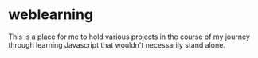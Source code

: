 # weblearning

This is a place for me to hold various projects in the course of my journey through learning Javascript that wouldn't necessarily stand alone.
